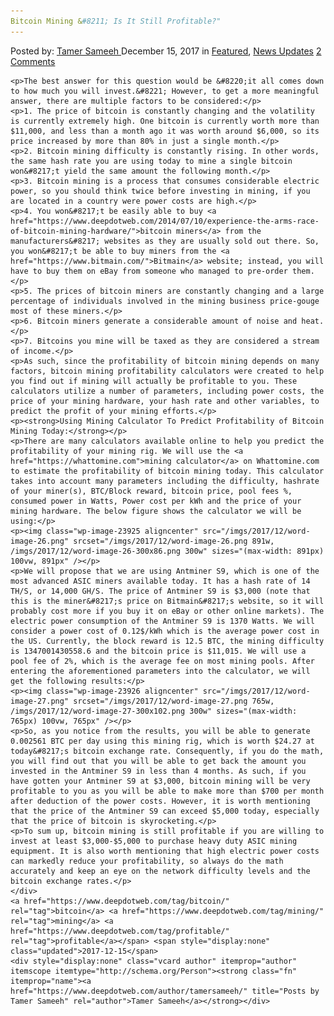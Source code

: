 ```yaml
---
Bitcoin Mining &#8211; Is It Still Profitable?"
---
```

<article class="post-listing post-23923 post type-post status-publish format-standard has-post-thumbnail hentry  tag-bitcoin tag-mining tag-profitable">
    <div class="post-inner">
        <span>Posted by: <a href="https://www.deepdotweb.com/author/tamersameeh/" title="">Tamer Sameeh </a></span>
    <span>December 15, 2017</span>
    <span>in <a href="https://www.deepdotweb.com/category/deepdot-news/" rel="category tag">Featured</a>, <a href="https://www.deepdotweb.com/category/news-updates/" rel="category tag">News Updates</a></span>
    <span><a href="https://www.deepdotweb.com/2017/12/15/bitcoin-mining-still-profitable/#comments">2 Comments</a></span>
    </p>
    <div class="clear"></div>
    
    <p>The best answer for this question would be &#8220;it all comes down to how much you will invest.&#8221; However, to get a more meaningful answer, there are multiple factors to be considered:</p>
    <p>1. The price of bitcoin is constantly changing and the volatility is currently extremely high. One bitcoin is currently worth more than $11,000, and less than a month ago it was worth around $6,000, so its price increased by more than 80% in just a single month.</p>
    <p>2. Bitcoin mining difficulty is constantly rising. In other words, the same hash rate you are using today to mine a single bitcoin won&#8217;t yield the same amount the following month.</p>
    <p>3. Bitcoin mining is a process that consumes considerable electric power, so you should think twice before investing in mining, if you are located in a country were power costs are high.</p>
    <p>4. You won&#8217;t be easily able to buy <a href="https://www.deepdotweb.com/2014/07/10/experience-the-arms-race-of-bitcoin-mining-hardware/">bitcoin miners</a> from the manufacturers&#8217; websites as they are usually sold out there. So, you won&#8217;t be able to buy miners from the <a href="https://www.bitmain.com/">Bitmain</a> website; instead, you will have to buy them on eBay from someone who managed to pre-order them.</p>
    <p>5. The prices of bitcoin miners are constantly changing and a large percentage of individuals involved in the mining business price-gouge most of these miners.</p>
    <p>6. Bitcoin miners generate a considerable amount of noise and heat.</p>
    <p>7. Bitcoins you mine will be taxed as they are considered a stream of income.</p>
    <p>As such, since the profitability of bitcoin mining depends on many factors, bitcoin mining profitability calculators were created to help you find out if mining will actually be profitable to you. These calculators utilize a number of parameters, including power costs, the price of your mining hardware, your hash rate and other variables, to predict the profit of your mining efforts.</p>
    <p><strong>Using Mining Calculator To Predict Profitability of Bitcoin Mining Today:</strong></p>
    <p>There are many calculators available online to help you predict the profitability of your mining rig. We will use the <a href="https://whattomine.com">mining calculator</a> on Whattomine.com to estimate the profitability of bitcoin mining today. This calculator takes into account many parameters including the difficulty, hashrate of your miner(s), BTC/Block reward, bitcoin price, pool fees %, consumed power in Watts, Power cost per kWh and the price of your mining hardware. The below figure shows the calculator we will be using:</p>
    <p><img class="wp-image-23925 aligncenter" src="/imgs/2017/12/word-image-26.png" srcset="/imgs/2017/12/word-image-26.png 891w, /imgs/2017/12/word-image-26-300x86.png 300w" sizes="(max-width: 891px) 100vw, 891px" /></p>
    <p>We will propose that we are using Antminer S9, which is one of the most advanced ASIC miners available today. It has a hash rate of 14 TH/S, or 14,000 GH/S. The price of Antminer S9 is $3,000 (note that this is the miner&#8217;s price on Bitmain&#8217;s website, so it will probably cost more if you buy it on eBay or other online markets). The electric power consumption of the Antminer S9 is 1370 Watts. We will consider a power cost of 0.12$/kWh which is the average power cost in the US. Currently, the block reward is 12.5 BTC, the mining difficulty is 1347001430558.6 and the bitcoin price is $11,015. We will use a pool fee of 2%, which is the average fee on most mining pools. After entering the aforementioned parameters into the calculator, we will get the following results:</p>
    <p><img class="wp-image-23926 aligncenter" src="/imgs/2017/12/word-image-27.png" srcset="/imgs/2017/12/word-image-27.png 765w, /imgs/2017/12/word-image-27-300x102.png 300w" sizes="(max-width: 765px) 100vw, 765px" /></p>
    <p>So, as you notice from the results, you will be able to generate 0.002561 BTC per day using this mining rig, which is worth $24.27 at today&#8217;s bitcoin exchange rate. Consequently, if you do the math, you will find out that you will be able to get back the amount you invested in the Antminer S9 in less than 4 months. As such, if you have gotten your Antminer S9 at $3,000, bitcoin mining will be very profitable to you as you will be able to make more than $700 per month after deduction of the power costs. However, it is worth mentioning that the price of the Antminer S9 can exceed $5,000 today, especially that the price of bitcoin is skyrocketing.</p>
    <p>To sum up, bitcoin mining is still profitable if you are willing to invest at least $3,000-$5,000 to purchase heavy duty ASIC mining equipment. It is also worth mentioning that high electric power costs can markedly reduce your profitability, so always do the math accurately and keep an eye on the network difficulty levels and the bitcoin exchange rates.</p>
    </div>
    <a href="https://www.deepdotweb.com/tag/bitcoin/" rel="tag">bitcoin</a> <a href="https://www.deepdotweb.com/tag/mining/" rel="tag">mining</a> <a href="https://www.deepdotweb.com/tag/profitable/" rel="tag">profitable</a></span> <span style="display:none" class="updated">2017-12-15</span>
    <div style="display:none" class="vcard author" itemprop="author" itemscope itemtype="http://schema.org/Person"><strong class="fn" itemprop="name"><a href="https://www.deepdotweb.com/author/tamersameeh/" title="Posts by Tamer Sameeh" rel="author">Tamer Sameeh</a></strong></div>
    
